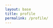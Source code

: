 ```yaml
---
layout: base
title: profile
permalink: /profile/
---
```

<!DOCTYPE html>
<html lang="en">
<head>
    <meta charset="UTF-8">
    <meta name="viewport" content="width=device-width, initial-scale=1.0">
    <style>
        /* Add some styling to the navbar */
        #navbar {
            background-color: #333;
            color: white;
            padding: 10px;
            text-align: center;
        }

        #profileImage {
            max-width: 50px; /* Adjust the size of the profile image as needed */
            height: auto;
            margin-top: 10px;
        }

        #profileAscii {
            font-family: monospace;
            white-space: pre;
            margin-top: 10px;
        }

        .profileOption {
            font-family: monospace;
            white-space: pre;
            display: none;
            margin-top: 10px;
        }
    </style>
    <title>Exercise Profiles</title>
</head>
<body>
    <div id="navbar">
        <h2>Exercise Profiles</h2>
        <label for="profileSelect">Select Profile:</label>
        <select id="profileSelect" onchange="updateProfile()">
            <option value="profile1">Profile 1</option>
            <option value="profile2">Profile 2</option>
            <option value="profile3">Profile 3</option>
            <option value="profile4">Profile 4</option>
            <option value="profile5">Profile 5</option>
        </select>
        <img id="profileImage" src="" alt="Profile Image">
        <div id="profileAscii"></div>
    </div>
    <div>
        <h3>All Options:</h3>    
          <div class="profileOption" >
            ________
            |      |
            |      O
            |     /|\\
            |     / \\
            |_________
        </div>
        <div class="profileOption">
            \\    O
             \\   |\\
              \\  / \\
               \\/___\\
        </div>
        <div class="profileOption">
            __
            ( o>
            /)__)
            - \\ \\
               / /
        </div>
        <div class="profileOption" >
            +----+
            |o o |
            | \\  |
            |  | |  
            +-----+
        </div>
        <div class="profileOption">
            \\_o< 
            | \\ 
            <   
        </div>
   </div>
    </div>
    <script>
        function updateProfile() {
            // Get the selected profile value
            var selectedProfile = document.getElementById("profileSelect").value;
            // Show the selected profile's ASCII art
            document.getElementById("profileAscii").textContent = getProfileAscii(selectedProfile);
            // Hide the selected profile's option
            var allOptions = document.getElementsByClassName("profileOption");
            for (var i = 0; i < allOptions.length; i++) {
                allOptions[i].style.display = "none";
            }
            // Show all options
            document.getElementById(selectedProfile).style.display = "block";
            // Set the profile image based on the selected profile
            var profileImage = document.getElementById("profileImage");
            profileImage.src = getProfileImage(selectedProfile);
        }
        // ASCII art functions
        function getProfileAscii(profile) {
            switch (profile) {
                case "profile1":
                    return `
                    ________
                    |      |
                    |      O
                    |     /|\\
                    |     / \\
                    |_________
                    `;
                case "profile2":
                    return `
                    \\    O
                     \\   |\\
                      \\  / \\
                       \\/___\\
                    `;
                case "profile3":
                    return `
                    __
                    ( o>
                    /)__)
                    - \\ \\
                       / /
                    `;
                case "profile4":
                    return `
                    +----+
                    |o o |
                    | \\  |
                    |  | |  
                    +-----+
                    `;
                case "profile5":
                    return `
                    \\_o< 
                    | \\ 
                    <_/ 
                    `;
                default:
                    return ""; // Set a default ASCII art or leave it empty
            }
        }
        // Profile image function
        function getProfileImage(profile) {
            switch (profile) {
                case "profile1":
                    return "path_to_profile1_image.jpg"; // Replace with the actual path to your profile image
                case "profile2":
                    return "path_to_profile2_image.jpg";
                case "profile3":
                    return "path_to_profile3_image.jpg";
                case "profile4":
                    return "path_to_profile4_image.jpg";
                case "profile5":
                    return "path_to_profile5_image.jpg";
                default:
                    return ""; // Set a default image or leave it empty
            }
        }

        // Initial update when the page loads
        updateProfile();
    </script>
</body>
</html>
